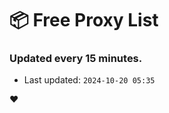 # :package: Free Proxy List
### Updated every 15 minutes.

- Last updated: `2024-10-20 05:35`

:heart:
